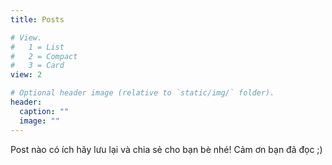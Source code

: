 ```yaml
---
title: Posts

# View.
#   1 = List
#   2 = Compact
#   3 = Card
view: 2

# Optional header image (relative to `static/img/` folder).
header:
  caption: ""
  image: ""
---
```


Post nào có ích hãy lưu lại và chia sẻ cho bạn bè nhé! Cảm ơn bạn đã đọc ;)
